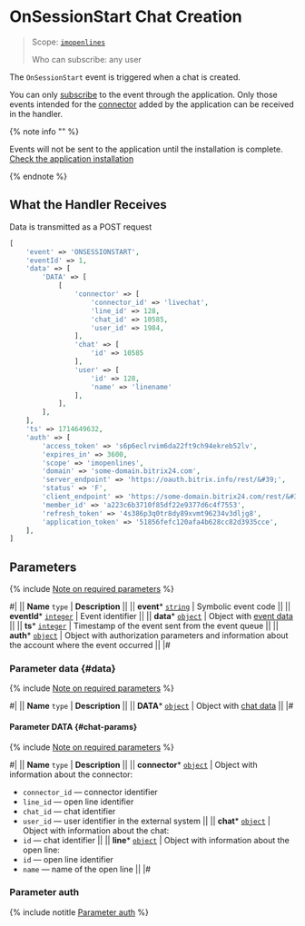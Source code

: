 # OnSessionStart Chat Creation

> Scope: [`imopenlines`](../../../scopes/permissions.md) 
>
> Who can subscribe: any user

The `OnSessionStart` event is triggered when a chat is created.

You can only [subscribe](../../../events/event-bind.md) to the event through the application. Only those events intended for the [connector](../../imconnector/index.md) added by the application can be received in the handler.

{% note info "" %}

Events will not be sent to the application until the installation is complete. [Check the application installation](../../../../settings/app-installation/installation-finish.md)

{% endnote %}

## What the Handler Receives

Data is transmitted as a POST request

```php
[
    'event' => 'ONSESSIONSTART',
    'eventId' => 1,
    'data' => [
        'DATA' => [
            [
                'connector' => [
                    'connector_id' => 'livechat',
                    'line_id' => 128,
                    'chat_id' => 10585,
                    'user_id' => 1984,
                ],
                'chat' => [
                    'id' => 10585
                ],
                'user' => [
                    'id' => 128,
                    'name' => 'linename'
                ],
            ],
        ],
    ],
    'ts' => 1714649632,
    'auth' => [
        'access_token' => 's6p6eclrvim6da22ft9ch94ekreb52lv',
        'expires_in' => 3600,
        'scope' => 'imopenlines',
        'domain' => 'some-domain.bitrix24.com',
        'server_endpoint' => 'https://oauth.bitrix.info/rest/&#39;',
        'status' => 'F',
        'client_endpoint' => 'https://some-domain.bitrix24.com/rest/&#39;',
        'member_id' => 'a223c6b3710f85df22e9377d6c4f7553',
        'refresh_token' => '4s386p3q0tr8dy89xvmt96234v3dljg8',
        'application_token' => '51856fefc120afa4b628cc82d3935cce',
    ],
]
```

## Parameters

{% include [Note on required parameters](../../../../_includes/required.md) %}

#|
|| **Name**
`type` | **Description** ||
|| **event*** 
[`string`](../../../data-types.md) | Symbolic event code ||
|| **eventId*** 
[`integer`](../../../data-types.md) | Event identifier ||
|| **data*** 
[`object`](../../../data-types.md) | Object with [event data](#data) ||
|| **ts*** 
[`integer`](../../../data-types.md) | Timestamp of the event sent from the event queue ||
|| **auth*** 
[`object`](../../../data-types.md) | Object with authorization parameters and information about the account where the event occurred ||
|#

### Parameter data {#data}

{% include [Note on required parameters](../../../../_includes/required.md) %}

#|
|| **Name**
`type` | **Description** ||
|| **DATA*** 
[`object`](../../../data-types.md) | Object with [chat data](#chat-params) ||
|#

#### Parameter DATA {#chat-params}

{% include [Note on required parameters](../../../../_includes/required.md) %}

#|
|| **Name**
`type` | **Description** ||
|| **connector*** 
[`object`](../../../data-types.md) | Object with information about the connector:
- `connector_id` — connector identifier
- `line_id` — open line identifier
- `chat_id` — chat identifier
- `user_id` — user identifier in the external system
||
|| **chat*** 
[`object`](../../../data-types.md) | Object with information about the chat:
- `id` — chat identifier ||
|| **line*** 
[`object`](../../../data-types.md) | Object with information about the open line:
- `id` — open line identifier
- `name` — name of the open line ||
|#

### Parameter auth

{% include notitle [Parameter auth](../../../../_includes/auth-params-in-events.md) %}